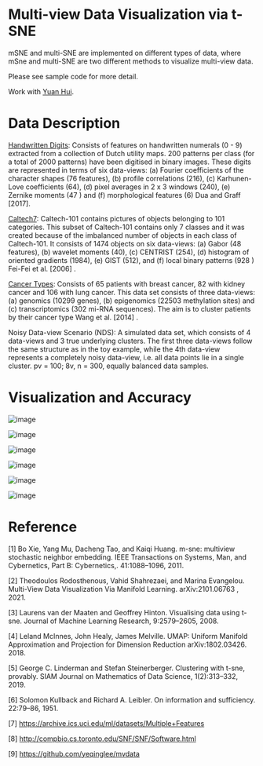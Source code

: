 # Multi-view Data Visualization via t-SNE

mSNE and multi-SNE are implemented on different types of data, where mSne and multi-SNE are two different methods to visualize multi-view data. 

Please see sample code for more detail.

Work with [Yuan Hui](yhui@uchicago.edu).

# Data Description
[Handwritten Digits](https://archive.ics.uci.edu/ml/datasets/Multiple+Features): Consists of features on handwritten numerals (0 - 9) extracted from a collection of Dutch utility maps. 200 patterns per class (for a total of 2000 patterns) have been digitised in binary images. These digits
are represented in terms of six data-views: (a) Fourier coefficients of the character shapes (76 features), (b) profile
correlations (216), (c) Karhunen-Love coefficients (64), (d) pixel averages in 2 x 3 windows (240), (e) Zernike
moments (47 ) and (f) morphological features (6) Dua and Graff [2017].

[Caltech7](https://github.com/yeqinglee/mvdata): Caltech-101 contains pictures of objects belonging to 101 categories. This subset of Caltech-101 contains
only 7 classes and it was created because of the imbalanced number of objects in each class of Caltech-101. It consists
of 1474 objects on six data-views: (a) Gabor (48 features), (b) wavelet moments (40), (c) CENTRIST (254), (d)
histogram of oriented gradients (1984), (e) GIST (512), and (f) local binary patterns (928 ) Fei-Fei et al. [2006] .

[Cancer Types](http://compbio.cs.toronto.edu/SNF/SNF/Software.html): Consists of 65 patients with breast cancer, 82 with kidney cancer and 106 with lung cancer. This data set consists of three data-views: (a) genomics (10299 genes), (b) epigenomics (22503 methylation sites) and (c)
transcriptomics (302 mi-RNA sequences). The aim is to cluster patients by their cancer type Wang et al. [2014] .

Noisy Data-view Scenario (NDS): A simulated data set, which consists of 4 data-views and 3 true underlying clusters.
The first three data-views follow the same structure as in the toy example, while the 4th data-view represents a
completely noisy data-view, i.e. all data points lie in a single cluster. pv = 100; 8v, n = 300, equally balanced data
samples.

# Visualization and Accuracy

![image](https://user-images.githubusercontent.com/95513386/145927961-a8278201-8c83-4ff0-b228-d250f0e3b3c8.png)

![image](https://user-images.githubusercontent.com/95513386/145927976-c56dd96c-4767-4cb5-858f-5e10db5d315c.png)

![image](https://user-images.githubusercontent.com/95513386/145927987-077f7cac-9c4a-4800-8d24-49d24f655ba8.png)

![image](https://user-images.githubusercontent.com/95513386/145928001-e81d78c3-a880-48d3-b044-acbd3226489a.png)

![image](https://user-images.githubusercontent.com/95513386/145928017-21e57f94-677c-4876-bbb6-8964f41251fc.png)

![image](https://user-images.githubusercontent.com/95513386/145928327-144b0bbd-6cd6-4f57-ba85-9c6572a20464.png)


# Reference
[1] Bo Xie, Yang Mu, Dacheng Tao, and Kaiqi Huang. m-sne: multiview
stochastic neighbor embedding. IEEE Transactions on Systems,
Man, and Cybernetics, Part B: Cybernetics,. 41:1088–1096,
2011.

[2] Theodoulos Rodosthenous, Vahid Shahrezaei, and Marina Evangelou.
Multi-View Data Visualization Via Manifold Learning.
arXiv:2101.06763 , 2021.

[3] Laurens van der Maaten and Geoffrey Hinton. Visualising data using
t-sne. Journal of Machine Learning Research, 9:2579–2605,
2008.

[4] Leland McInnes, John Healy, James Melville. UMAP: Uniform
Manifold Approximation and Projection for Dimension Reduction
arXiv:1802.03426. 2018.

[5] George C. Linderman and Stefan Steinerberger. Clustering with
t-sne, provably. SIAM Journal on Mathematics of Data Science,
1(2):313–332, 2019.

[6] Solomon Kullback and Richard A. Leibler. On information and sufficiency.
22:79–86, 1951.

[7] https://archive.ics.uci.edu/ml/datasets/Multiple+Features

[8] http://compbio.cs.toronto.edu/SNF/SNF/Software.html

[9] https://github.com/yeqinglee/mvdata
